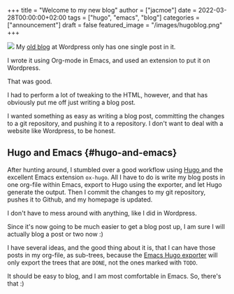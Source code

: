+++
title = "Welcome to my new blog"
author = ["jacmoe"]
date = 2022-03-28T00:00:00+02:00
tags = ["hugo", "emacs", "blog"]
categories = ["announcement"]
draft = false
featured_image = "/images/hugoblog.png"
+++

![](/images/hugoblog.png)
My [old blog](https:/jacmoes.wordpress.com/) at Wordpress only has one single post in it.

I wrote it using Org-mode in Emacs, and used an extension to put it on Wordpress.

That was good.

I had to perform a lot of tweaking to the HTML, however, and that has obviously put me off just writing a blog post.

I wanted something as easy as writing a blog post, committing the changes to a git repository, and pushing it to a repository. I don't want to deal with a website like Wordpress, to be honest.


## Hugo and Emacs {#hugo-and-emacs}

After hunting around, I stumbled over a good workflow using [Hugo ](https://gohugo.io/) and the excellent Emacs extension `ox-hugo`.
All I have to do is write my blog posts in one org-file within Emacs, export to Hugo using the exporter, and let Hugo generate the output. Then I commit the changes to my git repository, pushes it to Github, and my homepage is updated.

I don't have to mess around with anything, like I did in Wordpress.

Since it's now going to be much easier to get a blog post up, I am sure I will actually blog a post or two now :)

I have several ideas, and the good thing about it is, that I can have those posts in my org-file, as sub-trees, because the [Emacs Hugo exporter](https://ox-hugo.scripter.co/) will only export the trees that are `DONE`, not the ones marked with `TODO`.

It should be easy to blog, and I am most comfortable in Emacs. So, there's that :)
